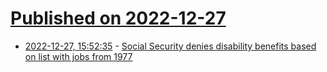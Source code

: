 # [Published on 2022-12-27](index.md)

* [2022-12-27, 15:52:35](https://news.ycombinator.com/item?id=34149677) - [Social Security denies disability benefits based on list with jobs from 1977](https://www.washingtonpost.com/politics/2022/12/27/social-security-job-titles-disabled-applicants-obsolete/)
